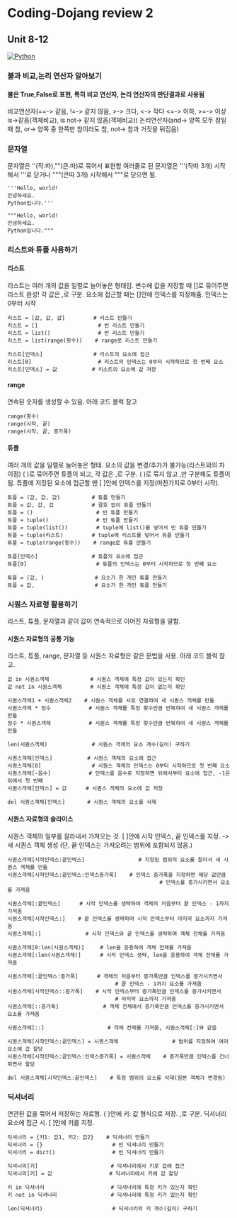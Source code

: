 # Coding-Dojang review 2
## Unit 8-12
[![Python](https://img.shields.io/badge/Python-Used-blue.svg)](https://shields.io/#/)

### 불과 비교,논리 연산자 알아보기
#### 불은 True,False로 표현, 특히 비교 연산자, 논리 연산자의 판단결과로 사용됨
비교연산자(==-> 같음, !=-> 같지 않음, >-> 크다, <-> 작다 <=-> 이하, >=-> 이상 is->같음(객체비교), is not-> 같지 않음(객체비교))
논리연산자(and-> 양쪽 모두 참일 때 참, or-> 양쪽 중 한쪽만 참이라도 참, not-> 참과 거짓을 뒤집음)

### 문자열
문자열은 ''(작.따),""(큰.따)로 묶어서 표현함
여러줄로 된 문자열은 '''(작따 3개) 시작해서 '''로 닫거나 """(큰따 3개) 시작해서 """로 닫으면 됨.
```
'''Hello, world!
안녕하세요.
Python입니다.'''
 
"""Hello, world!
안녕하세요.
Python입니다."""
```
### 리스트와 튜플 사용하기
#### 리스트
리스트는 여러 개의 값을 일렬로 늘어놓은 형태임. 변수에 값을 저장할 때 []로 묶어주면 리스트 완성! 각 값은 ,로 구분. 요소에 접근할 때는 []안에 인덱스를 지정해줌. 인덱스는 0부터 시작
```
리스트 = [값, 값, 값]         # 리스트 만들기
리스트 = []                   # 빈 리스트 만들기
리스트 = list()               # 빈 리스트 만들기
리스트 = list(range(횟수))    # range로 리스트 만들기
 
리스트[인덱스]                # 리스트의 요소에 접근
리스트[0]                     # 리스트의 인덱스는 0부터 시작하므로 첫 번째 요소
리스트[인덱스] = 값           # 리스트의 요소에 값 저장
```
#### range
연속된 숫자를 생성할 수 있음. 아래 코드 블럭 참고
```
range(횟수)
range(시작, 끝)
range(시작, 끝, 증가폭)
```
#### 튜플
여러 개의 값을 일렬로 늘어놓은 형태. 요소의 값을 변경/추가가 불가능(리스트와의 차이점)
( )로 묶어주면 튜플이 되고, 각 값은 ,로 구분. ( )로 묶지 않고 ,만 구분해도 튜플이 됨.
튜플에 저장된 요소에 접근할 땐 [ ]안에 인덱스를 지정(마찬가지로 0부터 시작).
```
튜플 = (값, 값, 값)          # 튜플 만들기
튜플 = 값, 값, 값            # 괄호 없이 튜플 만들기
튜플 = ()                    # 빈 튜플 만들기
튜플 = tuple()               # 빈 튜플 만들기
튜플 = tuple(list())         # tuple에 list()를 넣어서 빈 튜플 만들기
튜플 = tuple(리스트)         # tuple에 리스트를 넣어서 튜플 만들기
튜플 = tuple(range(횟수))    # range로 튜플 만들기
 
튜플[인덱스]                 # 튜플의 요소에 접근
튜플[0]                      # 튜플의 인덱스는 0부터 시작하므로 첫 번째 요소
 
튜플 = (값, )                # 요소가 한 개인 튜플 만들기
튜플 = 값,                   # 요소가 한 개인 튜플 만들기
```
### 시퀀스 자료형 활용하기
리스트, 튜플, 문자열과 같이 값이 연속적으로 이어진 자료형을 말함. 
#### 시퀀스 자료형의 공통 기능
리스트, 튜플, range, 문자열 등 시퀀스 자료형은 같은 문법을 사용. 아래 코드 블럭 참고.
```
값 in 시퀀스객체             # 시퀀스 객체에 특정 값이 있는지 확인
값 not in 시퀀스객체         # 시퀀스 객체에 특정 값이 없는지 확인
 
시퀀스객체1 + 시퀀스객체2    # 시퀀스 객체를 서로 연결하여 새 시퀀스 객체를 만듦
시퀀스객체 * 정수            # 시퀀스 객체를 특정 횟수만큼 반복하여 새 시퀀스 객체를 만듦
정수 * 시퀀스객체            # 시퀀스 객체를 특정 횟수만큼 반복하여 새 시퀀스 객체를 만듦
 
len(시퀀스객체)              # 시퀀스 객체의 요소 개수(길이) 구하기
 
시퀀스객체[인덱스]           # 시퀀스 객체의 요소에 접근
시퀀스객체[0]                # 시퀀스 객체의 인덱스는 0부터 시작하므로 첫 번째 요소
시퀀스객체[-음수]            # 인덱스를 음수로 지정하면 뒤에서부터 요소에 접근, -1은 뒤에서 첫 번째
시퀀스객체[인덱스] = 값      # 시퀀스 객체의 요소에 값 저장
 
del 시퀀스객체[인덱스]       # 시퀀스 객체의 요소를 삭제
```
#### 시퀀스 자료형의 슬라이스
시퀀스 객체의 일부를 잘라내서 가져오는 것.
[ ]안에 시작 인덱스, 끝 인덱스를 지정. -> 새 시퀀스 객체 생성 (단, 끝 인덱스는 가져오려는 범위에 포함되지 않음.)
```
시퀀스객체[시작인덱스:끝인덱스]                 # 지정된 범위의 요소를 잘라서 새 시퀀스 객체를 만듦
시퀀스객체[시작인덱스:끝인덱스:인덱스증가폭]    # 인덱스 증가폭을 지정하면 해당 값만큼 
                                                # 인덱스를 증가시키면서 요소를 가져옴
 
시퀀스객체[:끝인덱스]      # 시작 인덱스를 생략하여 객체의 처음부터 끝 인덱스 - 1까지 가져옴
시퀀스객체[시작인덱스:]    # 끝 인덱스를 생략하여 시작 인덱스부터 마지막 요소까지 가져옴
시퀀스객체[:]              # 시작 인덱스와 끝 인덱스를 생략하여 객체 전체를 가져옴
 
시퀀스객체[0:len(시퀀스객체)]     # len을 응용하여 객체 전체를 가져옴
시퀀스객체[:len(시퀀스객체)]      # 시작 인덱스 생략, len을 응용하여 객체 전체를 가져옴
 
시퀀스객체[:끝인덱스:증가폭]      # 객체의 처음부터 증가폭만큼 인덱스를 증가시키면서 
                                  # 끝 인덱스 - 1까지 요소를 가져옴
시퀀스객체[시작인덱스::증가폭]    # 시작 인덱스부터 증가폭만큼 인덱스를 증가시키면서 
                                  # 마지막 요소까지 가져옴
시퀀스객체[::증가폭]              # 객체 전체에서 증가폭만큼 인덱스를 증가시키면서 요소를 가져옴
 
시퀀스객체[::]                    # 객체 전체를 가져옴, 시퀀스객체[:]와 같음
 
시퀀스객체[시작인덱스:끝인덱스] = 시퀀스객체                 # 범위를 지정하여 여러 요소에 값 할당
시퀀스객체[시작인덱스:끝인덱스:인덱스증가폭] = 시퀀스객체    # 증가폭만큼 인덱스를 건너뛰면서 할당
 
del 시퀀스객체[시작인덱스:끝인덱스]    # 특정 범위의 요소를 삭제(원본 객체가 변경됨)
```

### 딕셔너리
연관된 값을 묶어서 저장하는 자료형.
{ }안에 키: 값 형식으로 저장. ,로 구분. 딕셔너리 요소에 접근 시. [ ]안에 키를 지정.
```
딕셔너리 = {키1: 값1, 키2: 값2}    # 딕셔너리 만들기
딕셔너리 = {}                      # 빈 딕셔너리 만들기
딕셔너리 = dict()                  # 빈 딕셔너리 만들기
 
딕셔너리[키]                       # 딕셔너리에서 키로 값에 접근
딕셔너리[키] = 값                  # 딕셔너리에서 키에 값 할당
 
키 in 딕셔너리                     # 딕셔너리에 특정 키가 있는지 확인
키 not in 딕셔너리                 # 딕셔너리에 특정 키가 없는지 확인
 
len(딕셔너리)                      # 딕셔너리의 키 개수(길이) 구하기
```

